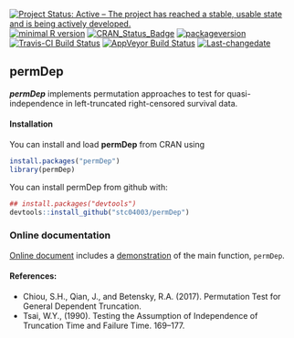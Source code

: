 
[![Project Status: Active – The project has reached a stable, usable
state and is being actively
developed.](http://www.repostatus.org/badges/latest/active.svg)](http://www.repostatus.org/#active)
[![minimal R
version](https://img.shields.io/badge/R%3E%3D-3.4.0-6666ff.svg)](https://cran.r-project.org/)
[![CRAN\_Status\_Badge](http://www.r-pkg.org/badges/version/permDep)](https://cran.r-project.org/package=permDep)
[![packageversion](https://img.shields.io/badge/Package%20version-1.0.3-orange.svg?style=flat-square)](commits/master)
[![Travis-CI Build
Status](https://travis-ci.org/stc04003/permDep.svg?branch=master)](https://travis-ci.org/stc04003/permDep)
[![AppVeyor Build
Status](https://ci.appveyor.com/api/projects/status/github/stc04003/permDep?branch=master&svg=true)](https://ci.appveyor.com/project/stc04003/permDep)
[![Last-changedate](https://img.shields.io/badge/last%20change-2019--08--10-yellowgreen.svg)](/commits/master)

## **permDep**

<!-- README.md is generated from README.Rmd. Please edit that file -->

***permDep*** implements permutation approaches to test for
quasi-independence in left-truncated right-censored survival data.

#### Installation

You can install and load **permDep** from CRAN using

``` r
install.packages("permDep")
library(permDep)
```

You can install permDep from github with:

``` r
## install.packages("devtools")
devtools::install_github("stc04003/permDep")
```

### Online documentation

[Online document](https://www.sychiou.com/permDep/) includes a
[demonstration](http://www.sychiou.com/permDep/articles/vig-permDep.html)
of the main function, `permDep`.

#### References:

  - Chiou, S.H., Qian, J., and Betensky, R.A. (2017). Permutation Test
    for General Dependent Truncation. 
  - Tsai, W.Y., (1990). Testing the Assumption of Independence of
    Truncation Time and Failure Time.   169–177.
